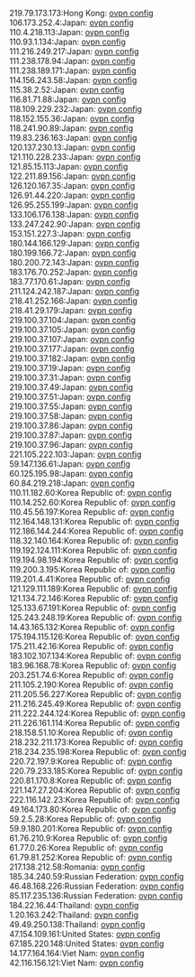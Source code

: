 219.79.173.173:Hong Kong: [ovpn config](vpn/219_79_173_173.ovpn)  
106.173.252.4:Japan: [ovpn config](vpn/106_173_252_4.ovpn)  
110.4.218.113:Japan: [ovpn config](vpn/110_4_218_113.ovpn)  
110.93.1.134:Japan: [ovpn config](vpn/110_93_1_134.ovpn)  
111.216.249.217:Japan: [ovpn config](vpn/111_216_249_217.ovpn)  
111.238.178.94:Japan: [ovpn config](vpn/111_238_178_94.ovpn)  
111.238.189.171:Japan: [ovpn config](vpn/111_238_189_171.ovpn)  
114.156.243.58:Japan: [ovpn config](vpn/114_156_243_58.ovpn)  
115.38.2.52:Japan: [ovpn config](vpn/115_38_2_52.ovpn)  
116.81.71.88:Japan: [ovpn config](vpn/116_81_71_88.ovpn)  
118.109.229.232:Japan: [ovpn config](vpn/118_109_229_232.ovpn)  
118.152.155.36:Japan: [ovpn config](vpn/118_152_155_36.ovpn)  
118.241.90.89:Japan: [ovpn config](vpn/118_241_90_89.ovpn)  
119.83.236.163:Japan: [ovpn config](vpn/119_83_236_163.ovpn)  
120.137.230.13:Japan: [ovpn config](vpn/120_137_230_13.ovpn)  
121.110.228.233:Japan: [ovpn config](vpn/121_110_228_233.ovpn)  
121.85.15.113:Japan: [ovpn config](vpn/121_85_15_113.ovpn)  
122.211.89.156:Japan: [ovpn config](vpn/122_211_89_156.ovpn)  
126.120.167.35:Japan: [ovpn config](vpn/126_120_167_35.ovpn)  
126.91.44.220:Japan: [ovpn config](vpn/126_91_44_220.ovpn)  
126.95.255.199:Japan: [ovpn config](vpn/126_95_255_199.ovpn)  
133.106.176.138:Japan: [ovpn config](vpn/133_106_176_138.ovpn)  
133.247.242.90:Japan: [ovpn config](vpn/133_247_242_90.ovpn)  
153.151.227.3:Japan: [ovpn config](vpn/153_151_227_3.ovpn)  
180.144.166.129:Japan: [ovpn config](vpn/180_144_166_129.ovpn)  
180.199.166.72:Japan: [ovpn config](vpn/180_199_166_72.ovpn)  
180.200.72.143:Japan: [ovpn config](vpn/180_200_72_143.ovpn)  
183.176.70.252:Japan: [ovpn config](vpn/183_176_70_252.ovpn)  
183.77.170.61:Japan: [ovpn config](vpn/183_77_170_61.ovpn)  
211.124.242.187:Japan: [ovpn config](vpn/211_124_242_187.ovpn)  
218.41.252.166:Japan: [ovpn config](vpn/218_41_252_166.ovpn)  
218.41.29.179:Japan: [ovpn config](vpn/218_41_29_179.ovpn)  
219.100.37.104:Japan: [ovpn config](vpn/219_100_37_104.ovpn)  
219.100.37.105:Japan: [ovpn config](vpn/219_100_37_105.ovpn)  
219.100.37.107:Japan: [ovpn config](vpn/219_100_37_107.ovpn)  
219.100.37.177:Japan: [ovpn config](vpn/219_100_37_177.ovpn)  
219.100.37.182:Japan: [ovpn config](vpn/219_100_37_182.ovpn)  
219.100.37.19:Japan: [ovpn config](vpn/219_100_37_19.ovpn)  
219.100.37.31:Japan: [ovpn config](vpn/219_100_37_31.ovpn)  
219.100.37.49:Japan: [ovpn config](vpn/219_100_37_49.ovpn)  
219.100.37.51:Japan: [ovpn config](vpn/219_100_37_51.ovpn)  
219.100.37.55:Japan: [ovpn config](vpn/219_100_37_55.ovpn)  
219.100.37.58:Japan: [ovpn config](vpn/219_100_37_58.ovpn)  
219.100.37.86:Japan: [ovpn config](vpn/219_100_37_86.ovpn)  
219.100.37.87:Japan: [ovpn config](vpn/219_100_37_87.ovpn)  
219.100.37.96:Japan: [ovpn config](vpn/219_100_37_96.ovpn)  
221.105.222.103:Japan: [ovpn config](vpn/221_105_222_103.ovpn)  
59.147.136.61:Japan: [ovpn config](vpn/59_147_136_61.ovpn)  
60.125.195.98:Japan: [ovpn config](vpn/60_125_195_98.ovpn)  
60.84.219.218:Japan: [ovpn config](vpn/60_84_219_218.ovpn)  
110.11.182.60:Korea Republic of: [ovpn config](vpn/110_11_182_60.ovpn)  
110.14.252.60:Korea Republic of: [ovpn config](vpn/110_14_252_60.ovpn)  
110.45.56.197:Korea Republic of: [ovpn config](vpn/110_45_56_197.ovpn)  
112.164.148.131:Korea Republic of: [ovpn config](vpn/112_164_148_131.ovpn)  
112.186.144.244:Korea Republic of: [ovpn config](vpn/112_186_144_244.ovpn)  
118.32.140.164:Korea Republic of: [ovpn config](vpn/118_32_140_164.ovpn)  
119.192.124.111:Korea Republic of: [ovpn config](vpn/119_192_124_111.ovpn)  
119.194.98.194:Korea Republic of: [ovpn config](vpn/119_194_98_194.ovpn)  
119.200.3.195:Korea Republic of: [ovpn config](vpn/119_200_3_195.ovpn)  
119.201.4.41:Korea Republic of: [ovpn config](vpn/119_201_4_41.ovpn)  
121.129.111.189:Korea Republic of: [ovpn config](vpn/121_129_111_189.ovpn)  
121.134.72.146:Korea Republic of: [ovpn config](vpn/121_134_72_146.ovpn)  
125.133.67.191:Korea Republic of: [ovpn config](vpn/125_133_67_191.ovpn)  
125.243.248.19:Korea Republic of: [ovpn config](vpn/125_243_248_19.ovpn)  
14.43.165.132:Korea Republic of: [ovpn config](vpn/14_43_165_132.ovpn)  
175.194.115.126:Korea Republic of: [ovpn config](vpn/175_194_115_126.ovpn)  
175.211.42.16:Korea Republic of: [ovpn config](vpn/175_211_42_16.ovpn)  
183.102.107.134:Korea Republic of: [ovpn config](vpn/183_102_107_134.ovpn)  
183.96.168.78:Korea Republic of: [ovpn config](vpn/183_96_168_78.ovpn)  
203.251.74.6:Korea Republic of: [ovpn config](vpn/203_251_74_6.ovpn)  
211.105.2.190:Korea Republic of: [ovpn config](vpn/211_105_2_190.ovpn)  
211.205.56.227:Korea Republic of: [ovpn config](vpn/211_205_56_227.ovpn)  
211.216.245.49:Korea Republic of: [ovpn config](vpn/211_216_245_49.ovpn)  
211.222.244.124:Korea Republic of: [ovpn config](vpn/211_222_244_124.ovpn)  
211.226.161.114:Korea Republic of: [ovpn config](vpn/211_226_161_114.ovpn)  
218.158.51.10:Korea Republic of: [ovpn config](vpn/218_158_51_10.ovpn)  
218.232.211.173:Korea Republic of: [ovpn config](vpn/218_232_211_173.ovpn)  
218.234.235.198:Korea Republic of: [ovpn config](vpn/218_234_235_198.ovpn)  
220.72.197.9:Korea Republic of: [ovpn config](vpn/220_72_197_9.ovpn)  
220.79.233.185:Korea Republic of: [ovpn config](vpn/220_79_233_185.ovpn)  
220.81.170.8:Korea Republic of: [ovpn config](vpn/220_81_170_8.ovpn)  
221.147.27.204:Korea Republic of: [ovpn config](vpn/221_147_27_204.ovpn)  
222.116.142.23:Korea Republic of: [ovpn config](vpn/222_116_142_23.ovpn)  
49.164.173.80:Korea Republic of: [ovpn config](vpn/49_164_173_80.ovpn)  
59.2.5.28:Korea Republic of: [ovpn config](vpn/59_2_5_28.ovpn)  
59.9.180.201:Korea Republic of: [ovpn config](vpn/59_9_180_201.ovpn)  
61.76.210.9:Korea Republic of: [ovpn config](vpn/61_76_210_9.ovpn)  
61.77.0.26:Korea Republic of: [ovpn config](vpn/61_77_0_26.ovpn)  
61.79.81.252:Korea Republic of: [ovpn config](vpn/61_79_81_252.ovpn)  
217.138.212.58:Romania: [ovpn config](vpn/217_138_212_58.ovpn)  
185.34.240.59:Russian Federation: [ovpn config](vpn/185_34_240_59.ovpn)  
46.48.168.226:Russian Federation: [ovpn config](vpn/46_48_168_226.ovpn)  
85.117.235.136:Russian Federation: [ovpn config](vpn/85_117_235_136.ovpn)  
184.22.16.44:Thailand: [ovpn config](vpn/184_22_16_44.ovpn)  
1.20.163.242:Thailand: [ovpn config](vpn/1_20_163_242.ovpn)  
49.49.250.138:Thailand: [ovpn config](vpn/49_49_250_138.ovpn)  
47.154.109.161:United States: [ovpn config](vpn/47_154_109_161.ovpn)  
67.185.220.148:United States: [ovpn config](vpn/67_185_220_148.ovpn)  
14.177.164.164:Viet Nam: [ovpn config](vpn/14_177_164_164.ovpn)  
42.116.156.121:Viet Nam: [ovpn config](vpn/42_116_156_121.ovpn)  
